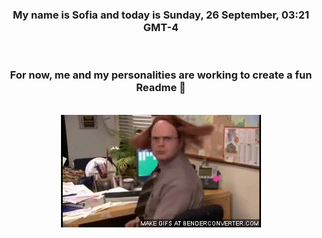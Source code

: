 


<div align="center">
<h3 >My name is Sofia and today is Sunday, 26 September, 03:21 GMT-4</h3><br>
<h3 >For now, me and my personalities are working to create a fun Readme 👋
</h3><br>
<img src='img/dwight.gif' alt='working...'/>
</div>
